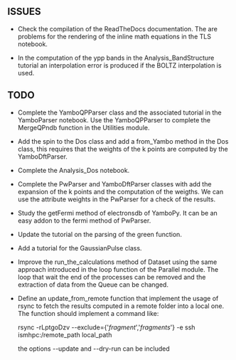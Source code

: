 
## ISSUES

- Check the compilation of the ReadTheDocs documentation. The are problems for the rendering of the inline math equations
  in the TLS notebook.

- In the computation of the ypp bands in the Analysis_BandStructure tutorial an interpolation error is produced if the BOLTZ
  interpolation is used.


## TODO

- Complete the YamboQPParser class and the associated tutorial in the YamboParser notebook. Use the YamboQPParser to complete
  the MergeQPndb function in the Utilities module.

- Add the spin to the Dos class and add a from_Yambo method in the Dos class, this requires that the weights of the
  k points are computed by the YamboDftParser.

- Complete the Analysis_Dos notebook.

- Complete the PwParser and YamboDftParser classes with add the expansion of the k points and the computation of the weigths.
  We can use the attribute weights in the PwParser for a check of the results.

- Study the getFermi method of electronsdb of YamboPy. It can be an easy addon to the fermi method of PwParser.

- Update the tutorial on the parsing of the green function.

- Add a tutorial for the GaussianPulse class.

- Improve the run_the_calculations method of Dataset using the same approach introduced in the loop function of the Parallel
  module. The loop that wait the end of the processes can be removed and the extraction of data from the Queue
  can be changed.

- Define an update_from_remote function that implement the usage of rsync to fetch the results computed in a remote folder
  into a local one. The function should implement a command like:

  rsync -rLptgoDzv --exclude={'*_fragment_*','*_fragments_*'} -e ssh ismhpc:/remote_path local_path

  the options --update and --dry-run can be included
